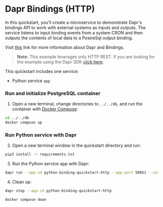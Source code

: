 # Dapr Bindings (HTTP)

In this quickstart, you'll create a microservice to demonstrate Dapr's bindings API to work with external systems as inputs and outputs. The service listens to input binding events from a system CRON and then outputs the contents of local data to a PostreSql output binding. 

Visit [this](https://docs.dapr.io/developing-applications/building-blocks/bindings/) link for more information about Dapr and Bindings.

> **Note:** This example leverages only HTTP REST.  If you are looking for the example using the Dapr SDK [click here](../sdk).

This quickstart includes one service:
 
- Python service `app`

### Run and initialize PostgreSQL container

1. Open a new terminal, change directories to `../../db`, and run the container with [Docker Compose](https://docs.docker.com/compose/): 

<!-- STEP
name: Run and initialize PostgreSQL container
-->

```bash
cd ../../db
docker compose up
```

<!-- END_STEP -->

### Run Python service with Dapr

2. Open a new terminal window in the quickstart directory and run: 

<!-- STEP
name: Install python dependencies
-->

```bash
pip3 install -r requirements.txt 
```

<!-- END_STEP -->
3. Run the Python service app with Dapr: 

<!-- STEP
name: Run python-binding-quickstart-http service
expected_stdout_lines:
  - '== APP == {"operation": "exec", "metadata": {"sql" : "insert into orders (orderid, customer, price) values(1, \'John Smith\', 100.32)"} }'
  - '== APP == {"operation": "exec", "metadata": {"sql" : "insert into orders (orderid, customer, price) values(2, \'Jane Bond\', 15.4)"} }'
  - '== APP == {"operation": "exec", "metadata": {"sql" : "insert into orders (orderid, customer, price) values(3, \'Tony James\', 35.56)"} }'
  - '== APP == Finished processing batch'
  - 'POST /cron HTTP/1.1" 200'
expected_stderr_lines:
output_match_mode: substring
background: true
sleep: 15
-->
    
```bash
dapr run --app-id python-binding-quickstart-http --app-port 50051 --components-path ../../components -- python3 app.py
```

<!-- END_STEP -->

4. Clean up: 

<!-- STEP
name: Install python dependencies
-->


```bash
dapr stop --app-id python-binding-quickstart-http
```

```bash
docker compose down 
```

<!-- END_STEP -->
